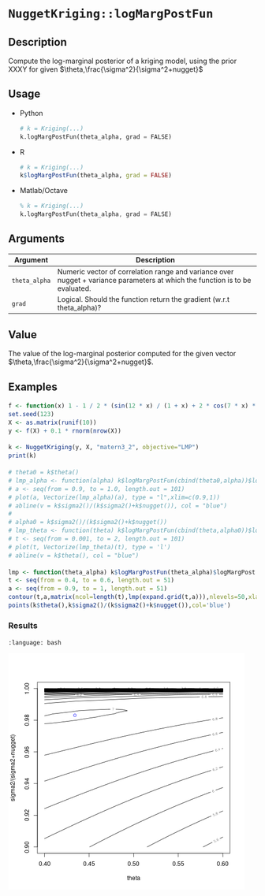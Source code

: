 # `NuggetKriging::logMargPostFun`

## Description

Compute the log-marginal posterior of a kriging model, using the prior XXXY for given $\theta,\frac{\sigma^2}{\sigma^2+nugget}$


## Usage

* Python
    ```python
    # k = Kriging(...)
    k.logMargPostFun(theta_alpha, grad = FALSE)
    ```
* R
    ```r
    # k = Kriging(...)
    k$logMargPostFun(theta_alpha, grad = FALSE)
    ```
* Matlab/Octave
    ```octave
    % k = Kriging(...)
    k.logMargPostFun(theta_alpha, grad = FALSE)
    ```


## Arguments

Argument      |Description
------------- |----------------
`theta_alpha`     |     Numeric vector of correlation range and variance over nugget + variance parameters at which the function is to be evaluated.
`grad`     |     Logical. Should the function return the gradient (w.r.t theta_alpha)?


## Value

The value of the log-marginal posterior computed for the
 given vector $\theta,\frac{\sigma^2}{\sigma^2+nugget}$.


## Examples

```r
f <- function(x) 1 - 1 / 2 * (sin(12 * x) / (1 + x) + 2 * cos(7 * x) * x^5 + 0.7)
set.seed(123)
X <- as.matrix(runif(10))
y <- f(X) + 0.1 * rnorm(nrow(X))

k <- NuggetKriging(y, X, "matern3_2", objective="LMP")
print(k)

# theta0 = k$theta()
# lmp_alpha <- function(alpha) k$logMargPostFun(cbind(theta0,alpha))$logMargPost
# a <- seq(from = 0.9, to = 1.0, length.out = 101)
# plot(a, Vectorize(lmp_alpha)(a), type = "l",xlim=c(0.9,1))
# abline(v = k$sigma2()/(k$sigma2()+k$nugget()), col = "blue")
# 
# alpha0 = k$sigma2()/(k$sigma2()+k$nugget())
# lmp_theta <- function(theta) k$logMargPostFun(cbind(theta,alpha0))$logMargPost
# t <- seq(from = 0.001, to = 2, length.out = 101)
# plot(t, Vectorize(lmp_theta)(t), type = 'l')
# abline(v = k$theta(), col = "blue")

lmp <- function(theta_alpha) k$logMargPostFun(theta_alpha)$logMargPost
t <- seq(from = 0.4, to = 0.6, length.out = 51)
a <- seq(from = 0.9, to = 1, length.out = 51)
contour(t,a,matrix(ncol=length(t),lmp(expand.grid(t,a))),nlevels=50,xlab="theta",ylab="sigma2/(sigma2+nugget)")
points(k$theta(),k$sigma2()/(k$sigma2()+k$nugget()),col='blue')
```

### Results
```{literalinclude} ../functions/examples/logMargPostFun.NuggetKriging.md.Rout
:language: bash
```
![](../functions/examples/logMargPostFun.NuggetKriging.md.png)


